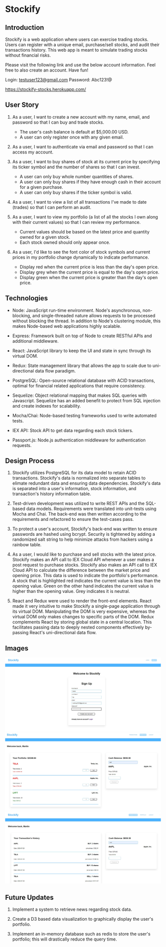 # Stockify

## Introduction

Stockify is a web application where users can exercise trading stocks.
Users can register with a unique email, purchase/sell stocks, and audit their transactions history.
This web app is meant to simulate trading stocks without financial risks.

Please visit the following link and use the below account information. Feel free to also create an account. Have fun!

Login: testuser123@gmail.com
Password: Abc123!@

https://stockify-stocks.herokuapp.com/

## User Story

1.  As a user, I want to create a new account with my name, email, and password so that I can buy and trade stocks.

    * The user's cash balance is default at \$5,000.00 USD.
    * A user can only register once with any given email.

2.  As a user, I want to authenticate via email and password so that I can access my account.

3.  As a user, I want to buy shares of stock at its current price by specifying its ticker symbol and the number of shares so that I can invest.

    * A user can only buy whole number quantities of shares.
    * A user can only buy shares if they have enough cash in their account for a given purchase.
    * A user can only buy shares if the ticker symbol is valid.

4.  As a user, I want to view a list of all transactions I've made to date (trades) so that I can perform an audit.

5.  As a user, I want to view my portfolio (a list of all the stocks I own along with their current values) so that I can review my performance.

    * Current values should be based on the latest price and quantity owned for a given stock.
    * Each stock owned should only appear once.

6.  As a user, I'd like to see the font color of stock symbols and current prices in my portfolio change dynamically to indicate performance.
    * Display red when the current price is less than the day's open price.
    * Display grey when the current price is equal to the day's open price.
    * Display green when the current price is greater than the day's open price.

## Technologies

* Node: JavaScript run-time environment. Node's asynchronous, non-blocking, and single-threaded nature allows requests to be processed without blocking
  the thread. In addition to Node's clustering module, this makes Node-based web applications highly scalable.

* Express: Framework built on top of Node to create RESTful APIs and additional middleware.

* React: JavaScript library to keep the UI and state in sync through its virtual DOM.

* Redux: State management library that allows the app to scale due to uni-directional data flow paradigm.

* PostgreSQL: Open-source relational database with ACID transactions, optimal for financial related applications that require consistency.

* Sequelize: Object relational mapping that makes SQL queries with Javascript. Sequelize has an added benefit to protect from SQL injection and create
  indexes for scalability.

* Mocha/Chai: Node-based testing frameworks used to write automated tests.

* IEX API: Stock API to get data regarding each stock tickers.

* Passport.js: Node.js authentication middleware for authentication requests.

## Design Process

1.  Stockify utilizes PostgreSQL for its data model to retain ACID transactions. Stockify's data is normalized into separate tables to elimate redundant data
    and ensuring data dependencies. Stockify's data is separated into a user's information, stock information, and transaction's history information table.

2.  Test-driven development was utilized to write REST APIs and the SQL-based data models. Requirements were translated into unit-tests using Mocha and Chai.
    The back-end was then written according to the requirements and refactored to ensure the test-cases pass.

3.  To protect a user's account, Stockify's back-end was written to ensure passwords are hashed using bcrypt. Security is tightened by adding a randomized salt string to
    help minimize attacks from hackers using a rainbow table.

4.  As a user, I would like to purchase and sell stocks with the latest price. Stockify makes an API call to IEX Cloud API whenever a user
    makes a post request to purchase stocks. Stockify also makes an API call to IEX Cloud API to calculate the difference between the market price and opening price.
    This data is used to indicate the portfolio's performance. A stock that is highlighted red indicates the current value
    is less than the opening value. Green on the other hand indicates the current value is higher than the opening value. Grey indicates it is neutral.

5.  React and Redux were used to render the front-end elements. React made it very intuitive to make Stockify a single-page application through its virtual
    DOM. Manipulating the DOM is very expensive, whereas the virtual DOM only makes changes to specific parts of the DOM. Redux complements React by storing global
    state in a central location. This facilitates passing data to deeply nested components effectively by-passing React's uni-directional data flow.

## Images

![Signup](./assets/Signup.JPG)
![Portfolio](./assets/Portfolio.JPG)
![Transactions](./assets/Transactions.JPG)

## Future Updates

1.  Implement a system to retrieve news regarding stock data.

2.  Create a D3 based data visualization to graphically display the user's portfolio.

3.  Implement an in-memory database such as redis to store the user's portfolio; this will drastically reduce the query time.
